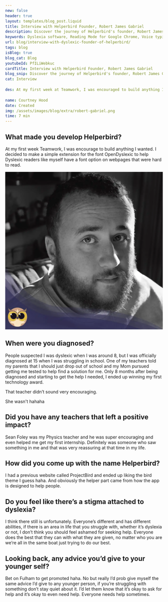 ```yaml
---
new: false
header: true
layout: templates/blog_post.liquid
title: Interview with Helperbird Founder, Robert James Gabriel
description: Discover the journey of Helperbird's founder, Robert James Gabriel, and how his personal experience with dyslexia inspired the creation of Helperbird.
keywords: Dyslexia software, Reading Mode for Google Chrome, Voice typing for Chrome, Text to speech for Chrome, text reader, Immersive Reader, dyslexia fonts, accessibility software, Helperbird for Edge, Helperbird for Firefox, Helperbird for Chrome, Opendyslexic for Chrome, OpenDyslexic
url: blog/interview-with-dyslexic-founder-of-helperbird/
tags: blog
isBlog: true
blog_cat: Blog
youtubeId: PfILiWebkuc
cardTitle: Interview with Helperbird Founder, Robert James Gabriel
blog_snip: Discover the journey of Helperbird's founder, Robert James Gabriel, and how his personal experience with dyslexia inspired the creation of Helperbird.
cat: Interview

des: At my first week at Teamwork, I was encouraged to build anything I wanted. I decided to create a simple extension for the font OpenDyslexic to help dyslexic readers like myself have a font option on webpages that were hard to read.

name: Courtney Hood
date: Created
img: /assets/images/blog/extra/robert-gabriel.png
time: 7 min
---
```


## What made you develop Helperbird?

At my first week Teamwork, I was encourage to build anything I wanted. I decided to make a simple
extension for the font OpenDyslexic to help Dyslexic readers like myself have a font option on
webpages that were hard to read.

![Have a good day](/assets/images/blog/extra/robert-gabriel.png)

## When were you diagnosed?

People suspected I was dyslexic when I was around 8, but I was officially diagnosed at 15 when I was
struggling in school. One of my teachers told my parents that I should just drop out of school and
my Mom pursued getting me tested to help find a solution for me. Only 8 months after being diagnosed
and starting to get the help I needed, I ended up winning my first technology award.

That teacher didn’t sound very encouraging.

She wasn't hahaha

## Did you have any teachers that left a positive impact?

Sean Foley was my Physics teacher and he was super encouraging and even helped me get my first
internship. Definitely was someone who saw something in me and that was very reassuring at that time
in my life.

## How did you come up with the name Helperbird?

I had a previous website called ProjectBird and ended up liking the bird theme I guess haha. And
obviously the helper part came from how the app is designed to help people.

## Do you feel like there’s a stigma attached to dyslexia?

I think there still is unfortunately. Everyone’s different and has different abilities, if there is
an area in life that you struggle with, whether it’s dyslexia or not, I don’t think you should feel
ashamed for seeking help. Everyone does the best that they can with what they are given, no matter
who you are we’re all in the same boat just trying to do our best.

## Looking back, any advice you’d give to your younger self?

Bet on Fulham to get promoted haha. No but really I’d prob give myself the same advice I’d give to
any younger person, if you’re struggling with something don’t stay quiet about it. I’d let them know
that it’s okay to ask for help and it’s okay to even need help. Everyone needs help sometimes.
